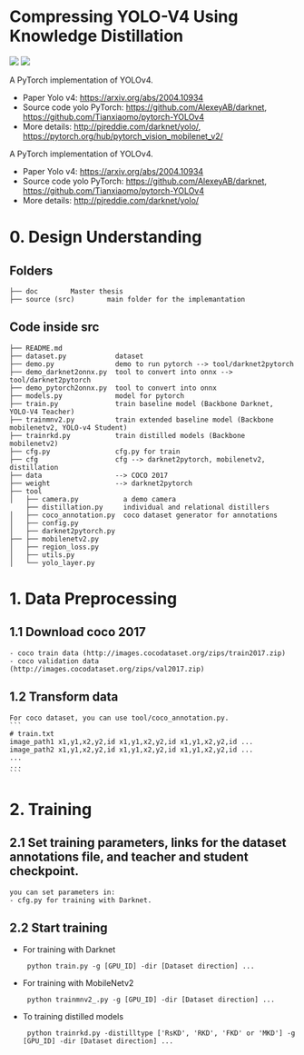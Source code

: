 # Compressing YOLO-V4 Using Knowledge Distillation

![](https://img.shields.io/static/v1?label=python&message=3.6|3.7&color=blue)
![](https://img.shields.io/static/v1?label=pytorch&message=1.4&color=<COLOR>)

A PyTorch implementation of YOLOv4.
- Paper Yolo v4: https://arxiv.org/abs/2004.10934
- Source code yolo PyTorch: https://github.com/AlexeyAB/darknet, https://github.com/Tianxiaomo/pytorch-YOLOv4
- More details: http://pjreddie.com/darknet/yolo/, https://pytorch.org/hub/pytorch_vision_mobilenet_v2/

A PyTorch implementation of YOLOv4.
- Paper Yolo v4: https://arxiv.org/abs/2004.10934
- Source code yolo PyTorch: https://github.com/AlexeyAB/darknet, https://github.com/Tianxiaomo/pytorch-YOLOv4
- More details: http://pjreddie.com/darknet/yolo/

# 0. Design Understanding
## Folders
```
├── doc        Master thesis
├── source (src)        main folder for the implemantation
```
## Code inside src
```
├── README.md
├── dataset.py            dataset
├── demo.py               demo to run pytorch --> tool/darknet2pytorch
├── demo_darknet2onnx.py  tool to convert into onnx --> tool/darknet2pytorch
├── demo_pytorch2onnx.py  tool to convert into onnx
├── models.py             model for pytorch
├── train.py              train baseline model (Backbone Darknet, YOLO-V4 Teacher)
├── trainmnv2.py          train extended baseline model (Backbone mobilenetv2, YOLO-v4 Student)
├── trainrkd.py           train distilled models (Backbone mobilenetv2)
├── cfg.py                cfg.py for train
├── cfg                   cfg --> darknet2pytorch, mobilenetv2, distillation
├── data                  --> COCO 2017
├── weight                --> darknet2pytorch
├── tool
│   ├── camera.py           a demo camera
    ├── distillation.py     individual and relational distillers
│   ├── coco_annotation.py  coco dataset generator for annotations 
│   ├── config.py
│   ├── darknet2pytorch.py
├── ├── mobilenetv2.py
│   ├── region_loss.py
│   ├── utils.py
│   └── yolo_layer.py
```

# 1. Data Preprocessing

## 1.1 Download coco 2017
    - coco train data (http://images.cocodataset.org/zips/train2017.zip)
    - coco validation data (http://images.cocodataset.org/zips/val2017.zip)
    
## 1.2 Transform data
    For coco dataset, you can use tool/coco_annotation.py.
    ```
    # train.txt
    image_path1 x1,y1,x2,y2,id x1,y1,x2,y2,id x1,y1,x2,y2,id ...
    image_path2 x1,y1,x2,y2,id x1,y1,x2,y2,id x1,y1,x2,y2,id ...
    ...
    ...
    ```
# 2. Training

## 2.1 Set training parameters, links for the dataset annotations file, and teacher and student checkpoint.
    you can set parameters in:
    - cfg.py for training with Darknet.
    
## 2.2 Start training
- For training with Darknet 
    ```
     python train.py -g [GPU_ID] -dir [Dataset direction] ...
    ```
- For training with MobileNetv2 
    ```
     python trainmnv2_.py -g [GPU_ID] -dir [Dataset direction] ...
    ```
- To training distilled models 
    ```
     python trainrkd.py -distilltype ['RsKD', 'RKD', 'FKD' or 'MKD'] -g [GPU_ID] -dir [Dataset direction] ...
    ```

